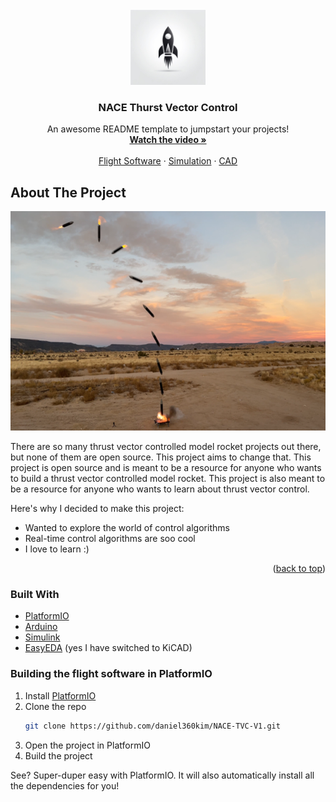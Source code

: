 <!-- PROJECT LOGO -->
<br />
<div align="center">
  <a href="https://github.com/daniel360kim/NACE-TVC-V1">
    <img src="Resources/logo.jpeg" alt="Logo" width="120" height="120">
  </a>

  <h3 align="center">NACE Thurst Vector Control</h3>

  <p align="center">
    An awesome README template to jumpstart your projects!
    <br />
    <a href="https://youtu.be/ad6DS7cMQtw?si=ODGq_ugdBTZ1fljK"><strong>Watch the video »</strong></a>
    <br />
    <br />
    <a href="https://github.com/daniel360kim/NACE-TVC-V1/tree/v2.2/FlightSoftware">Flight Software</a>
    ·
    <a href="https://github.com/daniel360kim/NACE-TVC-V1/tree/v2.2/Simulation">Simulation</a>
    ·
    <a href="https://github.com/daniel360kim/NACE-TVC-V1/tree/v2.2/CAD">CAD</a>
  </p>
</div>

<!-- ABOUT THE PROJECT -->
## About The Project
<div align="center">
  <a href="https://github.com/daniel360kim/NACE-TVC-V1">
    <img src="Resources/FlightFreezeFrame.png" alt="Logo" width="624" height="351">
  </a>
</div>

There are so many thrust vector controlled model rocket projects out there, but none of them are open source. This project aims to change that. This project is open source and is meant to be a resource for anyone who wants to build a thrust vector controlled model rocket. This project is also meant to be a resource for anyone who wants to learn about thrust vector control.

Here's why I decided to make this project:
* Wanted to explore the world of control algorithms
* Real-time control algorithms are soo cool
* I love to learn :)

<p align="right">(<a href="#readme-top">back to top</a>)</p>

### Built With
* [PlatformIO](https://platformio.org/)
* [Arduino](https://www.arduino.cc/)
* [Simulink](https://www.mathworks.com/products/simulink.html)
* [EasyEDA](https://easyeda.com/) (yes I have switched to KiCAD)

### Building the flight software in PlatformIO
1. Install [PlatformIO](https://platformio.org/)
2. Clone the repo
   ```sh
   git clone https://github.com/daniel360kim/NACE-TVC-V1.git
    ```
3. Open the project in PlatformIO
4. Build the project

See? Super-duper easy with PlatformIO. It will also automatically install all the dependencies for you!
